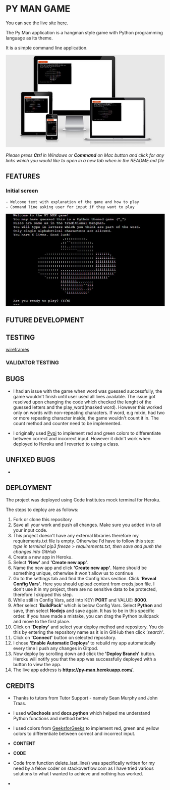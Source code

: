 # **PY MAN GAME**

You can see the live site [here](https://py-man.herokuapp.com/).

The Py Man application is a hangman style game with Python programming language as its theme. 

It is a simple command line application.

![Mock up image](assets/images/mockup.JPG)

*Please press **Ctrl** in Windows or **Command** on Mac button and click for any links which you would like to open in a new tab when in the README.md file*

## **FEATURES**
###  **Initial screen**
    - Welcome text with explanation of the game and how to play
    - Command line asking user for input if they want to play
![Initial screen](assets/images/initial_screen.JPG)

## **FUTURE DEVELOPMENT**



## **TESTING**

[wireframes](assets/images/Python-Man.png)


### **VALIDATOR TESTING**


## **BUGS**

-   I had an issue with the game when word was guessed successfully, the game wouldn't finish until user used all lives available. The issue got resolved upon changing the code which checked the lenght of the guessed letters and the play_word(masked word). However this worked only on words with non-repeating characters. If word, e.g mixin, had two or more repeating character inside, the game wouldn't count it in. The count method and counter need to be implemented. 

- I originally used [Pypi](https://pypi.org/project/colorama/) to implement red and green colors to differentiate between correct and incorrect input. However it didn't work when deployed to Heroku and I reverted to using a class. 

## **UNFIXED BUGS**
-   


## **DEPLOYMENT**

The project was deployed using Code Institutes mock terminal for Heroku.

The steps to deploy are as follows:
1. Fork or clone this repository
2. Save all your work and push all changes. Make sure you added \n to all your input code.
3. This project doesn't have any external libraries therefore my requirements.txt file is empty. Otherwise I'd have to follow this step: 
    *type in terminal pip3 freeze > requirements.txt, then save and push the changes into GitHub*
4. Create a new app in Heroku.
5. Select **'New'** and **'Create new app'**.
6. Name the new app and click **'Create new app'**. Name should be something unique, otherwise it won't allow us to continue
7. Go to the settings tab and find the Config Vars section. Click **'Reveal Config Vars'**. Here you should upload content from creds.json file. I don't use it in my project, there are no sensitive data to be protected, therefore I skipped this step.
8. While still in Config Vars, add into KEY: **PORT** and VALUE: **8000**. 
9. After select **'BuildPack'** which is below Config Vars. Select **Python** and save, then select **Nodejs** and save again. It has to be in this specific order. If you have made a mistake, you can drag the Python buildpack and move to the first place. 
10. Click on **'Deploy'** and select your deploy method and repository. You do this by entering the repository name as it is in GitHub then click *'search'*.
11. Click on **'Connect'** button on selected repository.
12. I chose **'Enable Automatic Deploys'** to rebuild my app automatically every time I push any changes in Gitpod.
13. Now deploy by scrolling down and click the **'Deploy Branch'** button. Heroku will notify you that the app was successfully deployed with a button to view the app.
14. The live app address is **https://py-man.herokuapp.com/**.


## **CREDITS**
- Thanks to tutors from Tutor Support - namely Sean Murphy and John Traas.

- I used **w3schools** and **docs.python** which helped me understand Python functions and method better. 

- I used colors from [GeeksforGeeks](https://www.geeksforgeeks.org/print-colors-python-terminal/) to implement red, green and yellow colors to differentiate between correct and incorrect input. 

- **CONTENT**


- **CODE**

- Code from function delete_last_line() was specifically written for my need by a felow coder on stackoverflow.com as I have tried various solutions to what I wanted to achieve and nothing has worked. 

- 
 